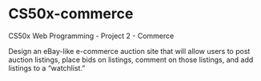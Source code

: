 # CS50x-commerce
CS50x Web Programming - Project 2 - Commerce

Design an eBay-like e-commerce auction site that will allow users to post auction listings, place bids on listings, comment on those listings, and add listings to a “watchlist.”